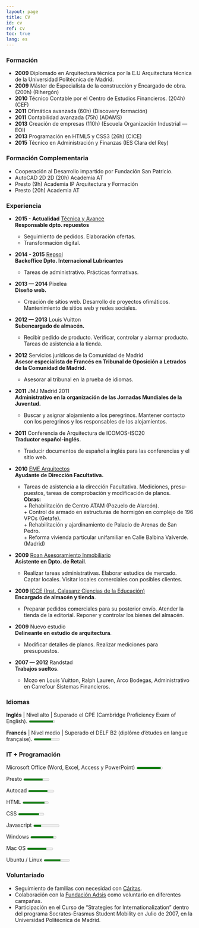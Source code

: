 ```yaml
---
layout: page
title: CV
id: cv
ref: cv
toc: true
lang: es
---
```


<h3 id="formacion">Formación</h3>
<ul class="cv">
<li><strong>2009</strong> Diplomado en Arqui&shy;tec&shy;tura t&eacute;cnica por la E.U Arqui&shy;tec&shy;tura t&eacute;cnica de la Uni&shy;ver&shy;si&shy;dad Poli&shy;t&eacute;c&shy;nica de Madrid.</li>
<li><strong>2009</strong> M&aacute;ster de Espe&shy;cia&shy;lista de la cons&shy;truc&shy;ci&oacute;n y Encargado de obra. (200h) (Riherg&oacute;n)</li>
<li><strong>2010</strong> T&eacute;cnico Contable por el Centro de Estudios Finan&shy;cie&shy;ros. (204h) (<span class="caps">CEF</span>)</li>
<li><strong>2011</strong> Ofim&aacute;tica avanzada (60h) (Discovery formaci&oacute;n)</li>
<li><strong>2011</strong> Con&shy;ta&shy;bi&shy;li&shy;dad avanzada (75h) (<span class="caps">ADAMS</span>)</li>
<li><strong>2013</strong> Creaci&oacute;n de empresas  (110h) (Escuela Orga&shy;ni&shy;za&shy;ci&oacute;n Indus&shy;trial &mdash; <span class="caps">EOI</span>)</li>
<li><strong>2013</strong> Programaci&oacute;n en HTML5 y CSS3 (26h) (CICE)</li>
<li><strong>2015</strong> T&eacute;cnico en Administraci&oacute;n y Finanzas (IES Clara del Rey)</li>
</ul>

<h3 id="complementaria">Formación Complementaria</h3>
<ul class="cv">
 	<li>Coope­ra­ción al Desa­rro­llo impartido por Fundación San Patricio.</li>
 	<li>AutoCAD 2D <span class="caps">2D</span> (20h) Academia <span class="caps">AT</span></li>
 	<li>Presto (9h) Academia <span class="caps">IP</span> Arqui­tec­tura y Formación</li>
 	<li>Presto (20h) Academia <span class="caps">AT</span></li>
</ul>

<h3 id="experiencia">Experiencia</h3>
<ul class="cv">
<li><strong> 2015 - Actualidad</strong> <a href="http://tecnicayavance.com">Técnica y Avance</a><br /><strong>Responsable dpto. repuestos </strong></li>
<ul class="cv">
<li>Seguimiento de pedidos. Elaboración ofertas.</li>
<li>Transformación digital.</li>
</ul>
</ul>
<ul class="cv">
<li><strong> 2014 - 2015</strong> <a href="http://repsol.es">Repsol</a><br /><strong>Backoffice Dpto. Internacional Lubricantes</strong></li>
<ul class="cv">
<li>Tareas de administrativo. Pr&aacute;cticas formativas.</li>
</ul>
</ul>
<ul class="cv">
<li><strong>2013 &mdash; 2014</strong> Pixelea<br /><strong>Dise&ntilde;o web.</strong></li>
<ul class="cv">
<li>Creaci&oacute;n de sitios web. Desarrollo de proyectos ofim&aacute;ticos. Mantenimiento de sitios web y redes sociales.</li>
</ul>
</ul>
<ul class="cv">
<li><strong>2012 &mdash; 2013</strong> Louis Vuitton<br /><strong>Subencargado de almacén.</strong></li>
<ul class="cv">
<li>Recibir pedido de producto. Verificar, controlar y alarmar producto. Tareas de asis&shy;ten&shy;cia a la tienda.</li>
</ul>
</ul>
<ul class="cv">
<li><strong>2012</strong> Servicios jur&iacute;dicos de la Comunidad de Madrid<br /><strong>Asesor espe&shy;cia&shy;lista de Franc&eacute;s en Tribunal de Oposici&oacute;n a Letrados de la Comunidad de Madrid.</strong></li>
<ul class="cv">
<li>Asesorar al tribunal en la prueba de idiomas.</li>
</ul>
</ul>
<ul class="cv">
<li><strong>2011</strong> <span class="caps">JMJ</span> Madrid 2011<br /><strong>Admi&shy;nis&shy;tra&shy;tivo en la orga&shy;ni&shy;za&shy;ci&oacute;n de las Jornadas Mundiales de la Juventud.</strong></li>
<ul class="cv">
<li>Buscar y asignar alo&shy;ja&shy;miento a los peregrinos. Mantener contacto con los pere&shy;gri&shy;nos y los res&shy;pon&shy;sa&shy;bles de los alojamientos.</li>
</ul>
</ul>
<ul class="cv">
<li><strong>2011</strong> Con&shy;fe&shy;ren&shy;cia de Arqui&shy;tec&shy;tura de <span class="caps">ICOMOS-ISC20</span> <br /><strong>Traductor espa&ntilde;ol-ingl&eacute;s.</strong></li>
<ul class="cv">
<li>Traducir docu&shy;men&shy;tos de espa&ntilde;ol a ingl&eacute;s para las con&shy;fe&shy;ren&shy;cias y el sitio web.</li>
</ul>
</ul>
<ul class="cv">
<li><strong>2010</strong> <a href="http://www.eme-arquitectos.com/index.htm"><span class="caps">EME</span> Arqui&shy;tec&shy;tos</a> <br /><strong>Ayudante de Direcci&oacute;n Facultativa.</strong></li>
<ul class="cv">
<li>Tareas de asis&shy;ten&shy;cia a la direcci&oacute;n Facultativa. Medi&shy;cio&shy;nes, pre&shy;su&shy;pues&shy;tos, tareas de com&shy;pro&shy;ba&shy;ci&oacute;n y modi&shy;fi&shy;ca&shy;ci&oacute;n de planos.<br /> <strong>Obras:</strong><br /> + Reha&shy;bi&shy;li&shy;ta&shy;ci&oacute;n de Centro <span class="caps">ATAM</span> (Pozuelo de Alarc&oacute;n).<br /> + Control de armado en estruc&shy;tu&shy;ras de hormig&oacute;n en complejo de 196 VPOs (Getafe).<br /> + Reha&shy;bi&shy;li&shy;ta&shy;ci&oacute;n y ajar&shy;di&shy;na&shy;miento de Palacio de Arenas de San Pedro.<br /> + Reforma vivienda par&shy;ti&shy;cu&shy;lar uni&shy;fa&shy;mi&shy;liar en Calle Balbina Valverde. (Madrid)</li>
</ul>
</ul>
<ul class="cv">
<li><strong>2009</strong> <a href="http://roan.es/">Roan Ase&shy;so&shy;ra&shy;miento Inmo&shy;bi&shy;lia&shy;rio</a><br /><strong>Asistente en Dpto. de Retail</strong>.</li>
<ul class="cv">
<li>Realizar tareas administrativas. Elaborar estudios de mercado. Captar locales. Visitar locales comer&shy;cia&shy;les con posibles clientes.</li>
</ul>
</ul>
<ul class="cv">
<li><strong>2009</strong> <a href="http://www.icceciberaula.es/"><span class="caps">ICCE</span> (Inst. Calasanz Ciencias de la Educaci&oacute;n)</a> <br /><strong>Encargado de almac&eacute;n y tienda</strong>.</li>
<ul class="cv">
<li>Preparar pedidos comer&shy;cia&shy;les para su posterior env&iacute;o. Atender la tienda de la editorial. Reponer y controlar los bienes del almac&eacute;n.</li>
</ul>
</ul>
<ul class="cv">
<li><strong>2009</strong> Nuevo estudio<strong><br />Deli&shy;neante en estudio de arqui&shy;tec&shy;tura</strong>.</li>
<ul class="cv">
<li>Modificar detalles de planos. Realizar medi&shy;cio&shy;nes para presupuestos.</li>
</ul>
</ul>
<ul class="cv">
<li><strong>2007 &mdash; 2012</strong> Randstad<strong><br />Trabajos sueltos</strong>.</li>
<ul class="cv">
<li>Mozo en Louis Vuitton, Ralph Lauren, Arco Bodegas, Admi&shy;nis&shy;tra&shy;tivo en Carrefour Sistemas Financieros.</li>
</ul>
</ul>


<h3 id="idiomas">Idiomas</h3>
<p><strong>Ingl&eacute;s</strong> | Nivel alto | Superado el CPE (Cambridge Pro&shy;fi&shy;ciency Exam of English).
<meter value="95" min="0" max="100"></meter></p>
<p><strong>Franc&eacute;s</strong> | Nivel medio | Superado el <span class="caps">DELF</span> <span class="caps">B2</span> (dipl&ocirc;me d&rsquo;&eacute;tudes en langue fran&ccedil;aise).
<meter value="66.66" min="0" max="100"></meter></p>

<h3 id="it">IT + Programación</h3>

<p>Microsoft Office (Word, Excel, Access y PowerPoint)
<meter value="95" min="0" max="100"></meter></p>
<p>Presto
<meter value="75" min="0" max="100"></meter></p>
<p>Autocad
<meter value="75" min="0" max="100"></meter></p>
<p><span class="caps">HTML</span>
<meter value="85" min="0" max="100"></meter></p>
<p><span class="caps">CSS</span>
<meter value="80" min="0" max="100"></meter></p>
<p>Javascript
<meter value="30" min="0" max="100"></meter></p>
<p>Windows
<meter value="90" min="0" max="100"></meter></p>
<p>Mac OS
<meter value="75" min="0" max="100"></meter></p>
<p>Ubuntu / Linux
<meter value="65" min="0" max="100"></meter></p>

<h3 id="voluntariado">Voluntariado</h3>
<ul class="cv">
<li>Seguimiento de familias con necesidad con <a href="http://www.Caritas.es">C&aacute;ritas</a>.</li>
<li>Cola&shy;bo&shy;ra&shy;ci&oacute;n con la <a href="http://adsis.org">Fundaci&oacute;n Adsis</a> como volun&shy;ta&shy;rio en dife&shy;ren&shy;tes campa&ntilde;as.</li>
<li>Par&shy;ti&shy;ci&shy;pa&shy;ci&oacute;n en el Curso de &ldquo;Stra&shy;te&shy;gies for Inter&shy;na&shy;tio&shy;na&shy;li&shy;za&shy;tion&rdquo; dentro del programa Socrates-Erasmus Student Mobility en Julio de 2007, en la Uni&shy;ver&shy;si&shy;dad Poli&shy;t&eacute;c&shy;nica de Madrid.</li>
</ul>
